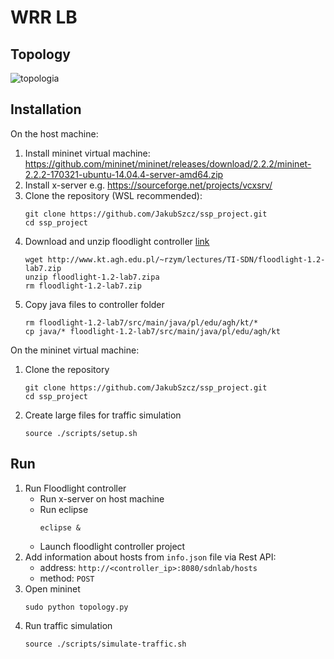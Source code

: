 # WRR LB

## Topology

![topologia](https://github.com/user-attachments/assets/5128c0a8-fb29-4e17-b0a2-27d039dc9efc)



## Installation
On the host machine:
1. Install mininet virtual machine: https://github.com/mininet/mininet/releases/download/2.2.2/mininet-2.2.2-170321-ubuntu-14.04.4-server-amd64.zip
1. Install x-server e.g. https://sourceforge.net/projects/vcxsrv/
1. Clone the repository (WSL recommended):
    ```console
    git clone https://github.com/JakubSzcz/ssp_project.git
    cd ssp_project
    ```
1. Download and unzip floodlight controller [link](http://www.kt.agh.edu.pl/~rzym/lectures/TI-SDN/floodlight-1.2-lab7.zip)
    ```console
    wget http://www.kt.agh.edu.pl/~rzym/lectures/TI-SDN/floodlight-1.2-lab7.zip
    unzip floodlight-1.2-lab7.zipa
    rm floodlight-1.2-lab7.zip
    ```
1. Copy java files to controller folder
    ```console
    rm floodlight-1.2-lab7/src/main/java/pl/edu/agh/kt/*
    cp java/* floodlight-1.2-lab7/src/main/java/pl/edu/agh/kt
    ```

On the mininet virtual machine:
1. Clone the repository
    ```console
    git clone https://github.com/JakubSzcz/ssp_project.git
    cd ssp_project
    ```
1. Create large files for traffic simulation
    ```console
    source ./scripts/setup.sh
    ```

## Run 
1. Run Floodlight controller
    - Run x-server on host machine
    - Run eclipse
        ```console
        eclipse &
        ```
    - Launch floodlight controller project
1. Add information about hosts from `info.json` file via Rest API:
    - address: `http://<controller_ip>:8080/sdnlab/hosts`
    - method: `POST`
1. Open mininet
    ```console
    sudo python topology.py
    ```
1. Run traffic simulation
    ```console
    source ./scripts/simulate-traffic.sh
    ```
